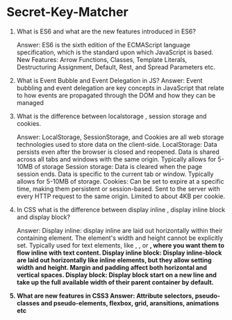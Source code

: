 ﻿# Secret-Key-Matcher

1. What is ES6 and what are the new features introduced in ES6?

   Answer: ES6 is the sixth edition of the ECMAScript language specification, which is the standard upon which JavaScript is based.
   New Features: Arrow Functions, Classes, Template Literals, Destructuring Assignment, Default, Rest, and Spread Parameters etc.

2. What is Event Bubble and Event Delegation in JS?
   Answer: Event bubbling and event delegation are key concepts in JavaScript that relate to how events are propagated through the DOM  and how they can be managed

3. What is the difference between localstorage , session storage and cookies.

   Answer: LocalStorage, SessionStorage, and Cookies are all web storage technologies used to store data on the client-side.
   LocalStorage: Data persists even after the browser is closed and reopened. Data is shared across all tabs and windows with the same origin. Typically allows for 5-10MB of storage
   Session storage: Data is cleared when the page session ends. Data is specific to the current tab or window. Typically allows for 5-10MB of storage.
   Cookies: Can be set to expire at a specific time, making them persistent or session-based. Sent to the server with every HTTP request to the same origin. Limited to about 4KB per cookie.

4. In CSS what is the difference between display inline , display inline block and display block?

   Answer: Display inline: display inline are laid out horizontally within their containing element. The element's width and height cannot be explicitly set. Typically used for text elements, like <span>, <a>, or <strong>, where you want them to flow inline with text content.
   Display inline block:  Display inline-block are laid out horizontally like inline elements, but they allow setting width and height. Margin and padding affect both horizontal and vertical spaces.
   Display block: Display block start on a new line and take up the full available width of their parent container by default.

5. What are new features in CSS3
   Answer: Attribute selectors, pseudo-classes and pseudo-elements, flexbox, grid, aransitions, animations etc
